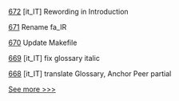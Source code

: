 
[672](https://github.com/hyperledger/fabric-docs-i18n/pull/672) [it_IT] Rewording in Introduction

[671](https://github.com/hyperledger/fabric-docs-i18n/pull/671) Rename fa_IR

[670](https://github.com/hyperledger/fabric-docs-i18n/pull/670) Update Makefile

[669](https://github.com/hyperledger/fabric-docs-i18n/pull/669) [it_IT] fix glossary italic

[668](https://github.com/hyperledger/fabric-docs-i18n/pull/668) [it_IT] translate Glossary, Anchor Peer partial


[See more >>>](https://start-here.hyperledger.org/pull-requests)
